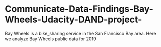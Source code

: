 # Communicate-Data-Findings-Bay-Wheels-Udacity-DAND-project-
Bay Wheels is a bike_sharing service in the San Francisco Bay area. Here we analyze Bay Wheels public data for 2019
